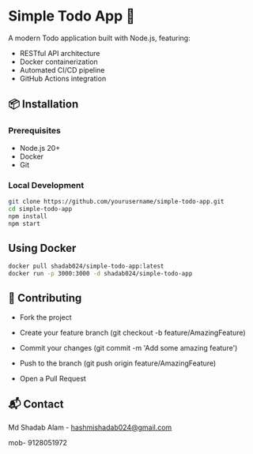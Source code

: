 # Simple Todo App 🚀

A modern Todo application built with Node.js, featuring:
- RESTful API architecture
- Docker containerization
- Automated CI/CD pipeline
- GitHub Actions integration

## 📦 Installation

### Prerequisites
- Node.js 20+
- Docker
- Git

### Local Development
```bash
git clone https://github.com/yourusername/simple-todo-app.git
cd simple-todo-app
npm install
npm start
```

## Using Docker
```bash
docker pull shadab024/simple-todo-app:latest
docker run -p 3000:3000 -d shadab024/simple-todo-app
```

## 🤝 Contributing
- Fork the project

- Create your feature branch (git checkout -b feature/AmazingFeature)

- Commit your changes (git commit -m 'Add some amazing feature')

- Push to the branch (git push origin feature/AmazingFeature)

- Open a Pull Request

## 📬 Contact

Md Shadab Alam  - hashmishadab024@gmail.com

mob- 9128051972

